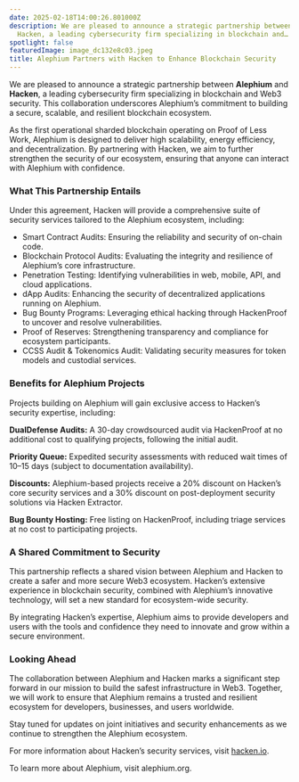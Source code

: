 ```yaml
---
date: 2025-02-18T14:00:26.801000Z
description: We are pleased to announce a strategic partnership between Alephium and
  Hacken, a leading cybersecurity firm specializing in blockchain and…
spotlight: false
featuredImage: image_dc132e8c03.jpeg
title: Alephium Partners with Hacken to Enhance Blockchain Security
---
```


We are pleased to announce a strategic partnership between **Alephium** and **Hacken**, a leading cybersecurity firm specializing in blockchain and Web3 security. This collaboration underscores Alephium’s commitment to building a secure, scalable, and resilient blockchain ecosystem.

As the first operational sharded blockchain operating on Proof of Less Work, Alephium is designed to deliver high scalability, energy efficiency, and decentralization. By partnering with Hacken, we aim to further strengthen the security of our ecosystem, ensuring that anyone can interact with Alephium with confidence.

### What This Partnership Entails

Under this agreement, Hacken will provide a comprehensive suite of security services tailored to the Alephium ecosystem, including:

- Smart Contract Audits: Ensuring the reliability and security of on-chain code.
- Blockchain Protocol Audits: Evaluating the integrity and resilience of Alephium’s core infrastructure.
- Penetration Testing: Identifying vulnerabilities in web, mobile, API, and cloud applications.
- dApp Audits: Enhancing the security of decentralized applications running on Alephium.
- Bug Bounty Programs: Leveraging ethical hacking through HackenProof to uncover and resolve vulnerabilities.
- Proof of Reserves: Strengthening transparency and compliance for ecosystem participants.
- CCSS Audit & Tokenomics Audit: Validating security measures for token models and custodial services.

### Benefits for Alephium Projects

Projects building on Alephium will gain exclusive access to Hacken’s security expertise, including:

**DualDefense Audits:** A 30-day crowdsourced audit via HackenProof at no additional cost to qualifying projects, following the initial audit.

**Priority Queue:** Expedited security assessments with reduced wait times of 10–15 days (subject to documentation availability).

**Discounts:** Alephium-based projects receive a 20% discount on Hacken’s core security services and a 30% discount on post-deployment security solutions via Hacken Extractor.

**Bug Bounty Hosting:** Free listing on HackenProof, including triage services at no cost to participating projects.

### A Shared Commitment to Security

This partnership reflects a shared vision between Alephium and Hacken to create a safer and more secure Web3 ecosystem. Hacken’s extensive experience in blockchain security, combined with Alephium’s innovative technology, will set a new standard for ecosystem-wide security.

By integrating Hacken’s expertise, Alephium aims to provide developers and users with the tools and confidence they need to innovate and grow within a secure environment.

### Looking Ahead

The collaboration between Alephium and Hacken marks a significant step forward in our mission to build the safest infrastructure in Web3. Together, we will work to ensure that Alephium remains a trusted and resilient ecosystem for developers, businesses, and users worldwide.

Stay tuned for updates on joint initiatives and security enhancements as we continue to strengthen the Alephium ecosystem.

For more information about Hacken’s security services, visit <a href="https://hackenio.cc/3Qko1S9" class="markup--anchor markup--p-anchor" data-href="https://hackenio.cc/3Qko1S9" rel="noopener" target="_blank">hacken.io</a>.

To learn more about Alephium, visit alephium.org.
